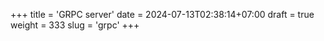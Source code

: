 +++
title = 'GRPC server'
date = 2024-07-13T02:38:14+07:00
draft = true
weight = 333
slug = 'grpc'
+++
